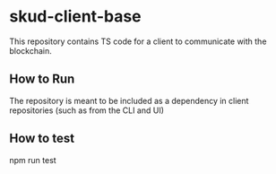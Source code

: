 # skud-client-base

This repository contains TS code for a client to communicate with the blockchain. 

## How to Run

The repository is meant to be included as a dependency in client repositories (such as from the CLI and UI)

## How to test

npm run test